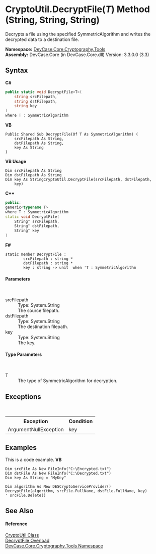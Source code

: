 # CryptoUtil.DecryptFile(*T*) Method (String, String, String)
 

Decrypts a file using the specified SymmetricAlgorithm and writes the decrypted data to a destination file.

**Namespace:**&nbsp;<a href="N_DevCase_Core_Cryptography_Tools">DevCase.Core.Cryptography.Tools</a><br />**Assembly:**&nbsp;DevCase.Core (in DevCase.Core.dll) Version: 3.3.0.0 (3.3)

## Syntax

**C#**<br />
``` C#
public static void DecryptFile<T>(
	string srcFilepath,
	string dstFilepath,
	string key
)
where T : SymmetricAlgorithm

```

**VB**<br />
``` VB
Public Shared Sub DecryptFile(Of T As SymmetricAlgorithm) ( 
	srcFilepath As String,
	dstFilepath As String,
	key As String
)
```

**VB Usage**<br />
``` VB Usage
Dim srcFilepath As String
Dim dstFilepath As String
Dim key As StringCryptoUtil.DecryptFile(srcFilepath, dstFilepath, 
	key)
```

**C++**<br />
``` C++
public:
generic<typename T>
where T : SymmetricAlgorithm
static void DecryptFile(
	String^ srcFilepath, 
	String^ dstFilepath, 
	String^ key
)
```

**F#**<br />
``` F#
static member DecryptFile : 
        srcFilepath : string * 
        dstFilepath : string * 
        key : string -> unit  when 'T : SymmetricAlgorithm

```


#### Parameters
&nbsp;<dl><dt>srcFilepath</dt><dd>Type: System.String<br />The source filepath.</dd><dt>dstFilepath</dt><dd>Type: System.String<br />The destination filepath.</dd><dt>key</dt><dd>Type: System.String<br />The key.</dd></dl>

#### Type Parameters
&nbsp;<dl><dt>T</dt><dd>The type of SymmetricAlgorithm for decryption.</dd></dl>

## Exceptions
&nbsp;<table><tr><th>Exception</th><th>Condition</th></tr><tr><td>ArgumentNullException</td><td>key</td></tr></table>

## Examples
This is a code example. 
**VB**<br />
``` VB
Dim srcFile As New FileInfo("C:\Encrypted.txt")
Dim dstFile As New FileInfo("C:\Decrypted.txt")
Dim key As String = "MyKey"

Dim algorithm As New DESCryptoServiceProvider()
DecryptFile(algorithm, srcFile.FullName, dstFile.FullName, key)
' srcFile.Delete()
```


## See Also


#### Reference
<a href="T_DevCase_Core_Cryptography_Tools_CryptoUtil">CryptoUtil Class</a><br /><a href="Overload_DevCase_Core_Cryptography_Tools_CryptoUtil_DecryptFile">DecryptFile Overload</a><br /><a href="N_DevCase_Core_Cryptography_Tools">DevCase.Core.Cryptography.Tools Namespace</a><br />